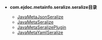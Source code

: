 


- **com.ejdoc.metainfo.seralize.seralize目录**

	- [JavaMetaJsonSeralize](metaInfoSeralize/com/ejdoc/metainfo/seralize/seralize/JavaMetaJsonSeralize.md)
	- [JavaMetaSeralize](metaInfoSeralize/com/ejdoc/metainfo/seralize/seralize/JavaMetaSeralize.md)
	- [JavaMetaSeralizePlugin](metaInfoSeralize/com/ejdoc/metainfo/seralize/seralize/JavaMetaSeralizePlugin.md)
	- [JavaMetaYamlSeralize](metaInfoSeralize/com/ejdoc/metainfo/seralize/seralize/JavaMetaYamlSeralize.md)
